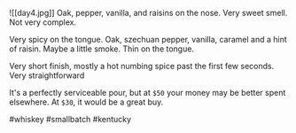![[day4.jpg]]
Oak, pepper, vanilla, and raisins on the nose. Very sweet smell. Not very complex. 

Very spicy on the tongue. Oak, szechuan pepper, vanilla, caramel and a hint of raisin. Maybe a little smoke. Thin on the tongue. 

Very short finish, mostly a hot numbing spice past the first few seconds. Very straightforward

It's a perfectly serviceable pour, but at `$50` your money may be better spent elsewhere. At `$30`, it would be a great buy.

#whiskey #smallbatch #kentucky